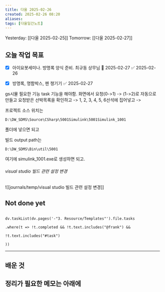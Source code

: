 ```yaml
---
title: 다울 2025-02-26
created: 2025-02-26 08:20
aliases: 
tags: [다울일간노트]
---
```

Yesterday: [[다울 2025-02-25]] 
Tomorrow: [[다울 2025-02-27]] 

## 오늘 작업 목표


- [x] 아이요봇세미나. 방명록 양식 준비. 최규동 상무님 📅 2025-02-27 ✅ 2025-02-26
- [x] 방명록, 명함박스, 펜 챙기기 ✅ 2025-02-27


gs시뮬 필요한 기능
task 기능을 해야함.
화면에서 요청(0->1) -> (1->2)로 자동으로 만들고 요청받은 선박목록을 확인하고 -> 1, 2, 3, 4, 5, 6선석에 집어넣고 ->

프로젝트 소스 위치는 
```
D:\DW_SDMS\Source\CSharp\5001Simulink\5001Simulink_1001
```
폴더에 넣으면 되고

빌드 output path는
```
D:\DW_SDMS\Bin\util\5001
```
여기에 simulink_1001.exe로 생성하면 되고.

###### visual studio 빌드 관련 설정 변경
![[journals/temp/visual studio 빌드 관련 설정 변경]]


## Not done yet

```dataviewjs

dv.taskList(dv.pages('-"3. Resource/Templates"').file.tasks

.where(t => !t.completed && !t.text.includes("@frank") &&

!t.text.includes("#task")

))

```

---

## 배운 것




## 정리가 필요한 메모는 아래에



